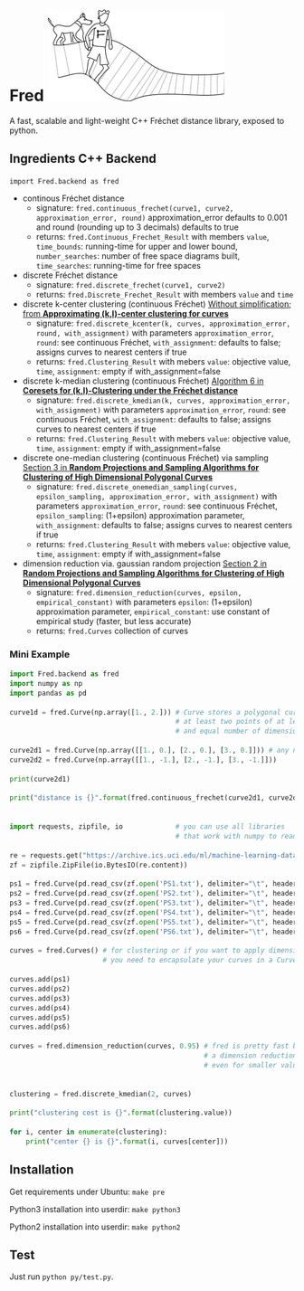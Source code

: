 # Fred ![alt text](https://raw.githubusercontent.com/derohde/Fred/master/logo/logo.png "Fred logo")
A fast, scalable and light-weight C++ Fréchet distance library, exposed to python.

## Ingredients C++ Backend
`import Fred.backend as fred`

- continous Fréchet distance
  - signature: `fred.continuous_frechet(curve1, curve2, approximation_error, round)` approximation_error defaults to 0.001 and round (rounding up to 3 decimals) defaults to true
  - returns: `fred.Continuous_Frechet_Result` with members `value`, `time_bounds`: running-time for upper and lower bound, `number_searches`: number of free space diagrams built, `time_searches`: running-time for free spaces
- discrete Fréchet distance
  - signature: `fred.discrete_frechet(curve1, curve2)`
  - returns: `fred.Discrete_Frechet_Result` with members `value` and `time`
- discrete k-center clustering (continuous Fréchet) [Without simplification; from **Approximating (k,l)-center clustering for curves**](https://dl.acm.org/doi/10.5555/3310435.3310616)
  - signature: `fred.discrete_kcenter(k, curves, approximation_error, round, with_assignment)` with parameters `approximation_error`, `round`: see continuous Fréchet, `with_assignment`: defaults to false; assigns curves to nearest centers if true
  - returns: `fred.Clustering_Result` with mebers `value`: objective value, `time`, `assignment`: empty if with_assignment=false
- discrete k-median clustering (continuous Fréchet) [Algorithm 6 in **Coresets for (k,l)-Clustering under the Fréchet distance**](https://arxiv.org/pdf/1901.01870.pdf)
  - signature: `fred.discrete_kmedian(k, curves, approximation_error, with_assignment)` with parameters `approximation_error`, `round`: see continuous Fréchet, `with_assignment`: defaults to false; assigns curves to nearest centers if true
  - returns: `fred.Clustering_Result` with mebers `value`: objective value, `time`, `assignment`: empty if with_assignment=false
- discrete one-median clustering (continuous Fréchet) via sampling [Section 3 in **Random Projections and Sampling Algorithms for Clustering of High Dimensional Polygonal Curves**](https://papers.nips.cc/paper/9443-random-projections-and-sampling-algorithms-for-clustering-of-high-dimensional-polygonal-curves)
  - signature: `fred.discrete_onemedian_sampling(curves, epsilon_sampling, approximation_error, with_assignment)` with parameters `approximation_error`, `round`: see continuous Fréchet, `epsilon_sampling`: (1+epsilon) approximation parameter, `with_assignment`: defaults to false; assigns curves to nearest centers if true
  - returns: `fred.Clustering_Result` with mebers `value`: objective value, `time`, `assignment`: empty if with_assignment=false
- dimension reduction via. gaussian random projection [Section 2 in **Random Projections and Sampling Algorithms for Clustering of High Dimensional Polygonal Curves**](https://papers.nips.cc/paper/9443-random-projections-and-sampling-algorithms-for-clustering-of-high-dimensional-polygonal-curves)
  - signature: `fred.dimension_reduction(curves, epsilon, empirical_constant)` with parameters `epsilon`: (1+epsilon) approximation parameter, `empirical_constant`: use constant of empirical study (faster, but less accurate)
  - returns: `fred.Curves` collection of curves
  
### Mini Example
```python
import Fred.backend as fred
import numpy as np
import pandas as pd

curve1d = fred.Curve(np.array([1., 2.])) # Curve stores a polygonal curve with 
                                         # at least two points of at least one 
                                         # and equal number of dimensions

curve2d1 = fred.Curve(np.array([[1., 0.], [2., 0.], [3., 0.]])) # any number of dimensions and points works
curve2d2 = fred.Curve(np.array([[1., -1.], [2., -1.], [3., -1.]])) 

print(curve2d1)

print("distance is {}".format(fred.continuous_frechet(curve2d1, curve2d2).value))


import requests, zipfile, io             # you can use all libraries 
                                         # that work with numpy to read data into fred
                                         
re = requests.get("https://archive.ics.uci.edu/ml/machine-learning-databases/00447/data.zip", stream=True)
zf = zipfile.ZipFile(io.BytesIO(re.content))

ps1 = fred.Curve(pd.read_csv(zf.open('PS1.txt'), delimiter="\t", header=None).values)
ps2 = fred.Curve(pd.read_csv(zf.open('PS2.txt'), delimiter="\t", header=None).values)
ps3 = fred.Curve(pd.read_csv(zf.open('PS3.txt'), delimiter="\t", header=None).values)
ps4 = fred.Curve(pd.read_csv(zf.open('PS4.txt'), delimiter="\t", header=None).values)
ps5 = fred.Curve(pd.read_csv(zf.open('PS5.txt'), delimiter="\t", header=None).values)
ps6 = fred.Curve(pd.read_csv(zf.open('PS6.txt'), delimiter="\t", header=None).values)

curves = fred.Curves() # for clustering or if you want to apply dimension reduction
                       # you need to encapsulate your curves in a Curves object
              
curves.add(ps1)
curves.add(ps2)
curves.add(ps3)
curves.add(ps4)
curves.add(ps5)
curves.add(ps6)

curves = fred.dimension_reduction(curves, 0.95) # fred is pretty fast but with high dimensional data
                                                # a dimension reduction massively improves running time
                                                # even for smaller values of epsilon
                                  
                                               
clustering = fred.discrete_kmedian(2, curves)

print("clustering cost is {}".format(clustering.value))

for i, center in enumerate(clustering):
    print("center {} is {}".format(i, curves[center]))
```
  
## Installation
Get requirements under Ubuntu: `make pre`

Python3 installation into userdir: `make python3`

Python2 installation into userdir: `make python2`

## Test
Just run `python py/test.py`.

